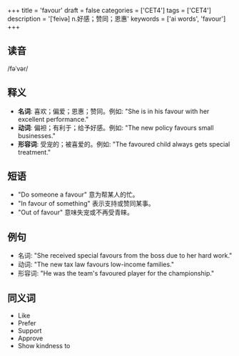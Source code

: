 +++
title = 'favour'
draft = false
categories = ['CET4']
tags = ['CET4']
description = '[ˈfeivə] n.好感；赞同；恩惠'
keywords = ['ai words', 'favour']
+++

## 读音
/fəˈvər/

## 释义
- **名词**: 喜欢；偏爱；恩惠；赞同。例如: "She is in his favour with her excellent performance."
- **动词**: 偏袒；有利于；给予好感。例如: "The new policy favours small businesses."
- **形容词**: 受宠的；被喜爱的。例如: "The favoured child always gets special treatment."

## 短语
- "Do someone a favour" 意为帮某人的忙。
- "In favour of something" 表示支持或赞同某事。
- "Out of favour" 意味失宠或不再受青睐。

## 例句
- 名词: "She received special favours from the boss due to her hard work."
- 动词: "The new tax law favours low-income families."
- 形容词: "He was the team's favoured player for the championship."

## 同义词
- Like
- Prefer
- Support
- Approve
- Show kindness to

